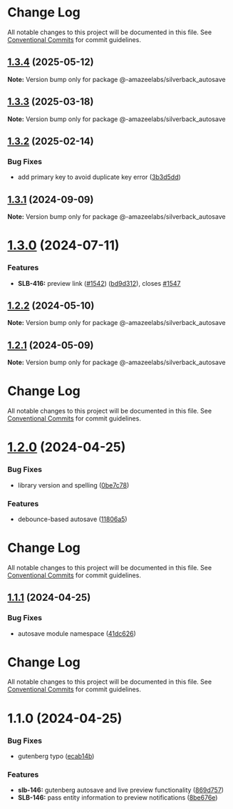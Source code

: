 # Change Log

All notable changes to this project will be documented in this file.
See [Conventional Commits](https://conventionalcommits.org) for commit guidelines.

## [1.3.4](https://github.com/AmazeeLabs/silverback-mono/compare/@-amazeelabs/silverback_autosave@1.3.3...@-amazeelabs/silverback_autosave@1.3.4) (2025-05-12)

**Note:** Version bump only for package @-amazeelabs/silverback_autosave





## [1.3.3](https://github.com/AmazeeLabs/silverback-mono/compare/@-amazeelabs/silverback_autosave@1.3.2...@-amazeelabs/silverback_autosave@1.3.3) (2025-03-18)

**Note:** Version bump only for package @-amazeelabs/silverback_autosave





## [1.3.2](https://github.com/AmazeeLabs/silverback-mono/compare/@-amazeelabs/silverback_autosave@1.3.1...@-amazeelabs/silverback_autosave@1.3.2) (2025-02-14)


### Bug Fixes

* add primary key to avoid duplicate key error ([3b3d5dd](https://github.com/AmazeeLabs/silverback-mono/commit/3b3d5dd98be4b3da382c91dfc4cc9c93e734bea7))





## [1.3.1](https://github.com/AmazeeLabs/silverback-mono/compare/@-amazeelabs/silverback_autosave@1.3.0...@-amazeelabs/silverback_autosave@1.3.1) (2024-09-09)

**Note:** Version bump only for package @-amazeelabs/silverback_autosave





# [1.3.0](https://github.com/AmazeeLabs/silverback-mono/compare/@-amazeelabs/silverback_autosave@1.2.2...@-amazeelabs/silverback_autosave@1.3.0) (2024-07-11)


### Features

* **SLB-416:** preview link ([#1542](https://github.com/AmazeeLabs/silverback-mono/issues/1542)) ([bd9d312](https://github.com/AmazeeLabs/silverback-mono/commit/bd9d31276d0ffb4da45cbe475ec03386d66cc722)), closes [#1547](https://github.com/AmazeeLabs/silverback-mono/issues/1547)





## [1.2.2](https://github.com/AmazeeLabs/silverback-mono/compare/@-amazeelabs/silverback_autosave@1.2.1...@-amazeelabs/silverback_autosave@1.2.2) (2024-05-10)

**Note:** Version bump only for package @-amazeelabs/silverback_autosave





## [1.2.1](https://github.com/AmazeeLabs/silverback-mono/compare/@-amazeelabs/silverback_autosave@1.2.0...@-amazeelabs/silverback_autosave@1.2.1) (2024-05-09)

**Note:** Version bump only for package @-amazeelabs/silverback_autosave





# Change Log

All notable changes to this project will be documented in this file. See
[Conventional Commits](https://conventionalcommits.org) for commit guidelines.

# [1.2.0](https://github.com/AmazeeLabs/silverback-mono/compare/@-amazeelabs/silverback_autosave@1.1.1...@-amazeelabs/silverback_autosave@1.2.0) (2024-04-25)

### Bug Fixes

- library version and spelling
  ([0be7c78](https://github.com/AmazeeLabs/silverback-mono/commit/0be7c788154342c7a6e9e62e7984865f26193021))

### Features

- debounce-based autosave
  ([11806a5](https://github.com/AmazeeLabs/silverback-mono/commit/11806a57773c6b0d81ffe0388568cb11cc2825c6))

# Change Log

All notable changes to this project will be documented in this file. See
[Conventional Commits](https://conventionalcommits.org) for commit guidelines.

## [1.1.1](https://github.com/AmazeeLabs/silverback-mono/compare/@-amazeelabs/silverback_autosave@1.1.0...@-amazeelabs/silverback_autosave@1.1.1) (2024-04-25)

### Bug Fixes

- autosave module namespace
  ([41dc626](https://github.com/AmazeeLabs/silverback-mono/commit/41dc6262ecf9bb3803bd90a3e1e3545d085f0a3b))

# Change Log

All notable changes to this project will be documented in this file. See
[Conventional Commits](https://conventionalcommits.org) for commit guidelines.

# 1.1.0 (2024-04-25)

### Bug Fixes

- gutenberg typo
  ([ecab14b](https://github.com/AmazeeLabs/silverback-mono/commit/ecab14bf964c12f840418b78ad2c5f21ecc58d93))

### Features

- **slb-146:** gutenberg autosave and live preview functionality
  ([869d757](https://github.com/AmazeeLabs/silverback-mono/commit/869d757cae5b057fbfced015d6f16dc0d9c6e3f5))
- **SLB-146:** pass entity information to preview notifications
  ([8be676e](https://github.com/AmazeeLabs/silverback-mono/commit/8be676ec5379216b06e2eb77403c800f31e80f4e))
